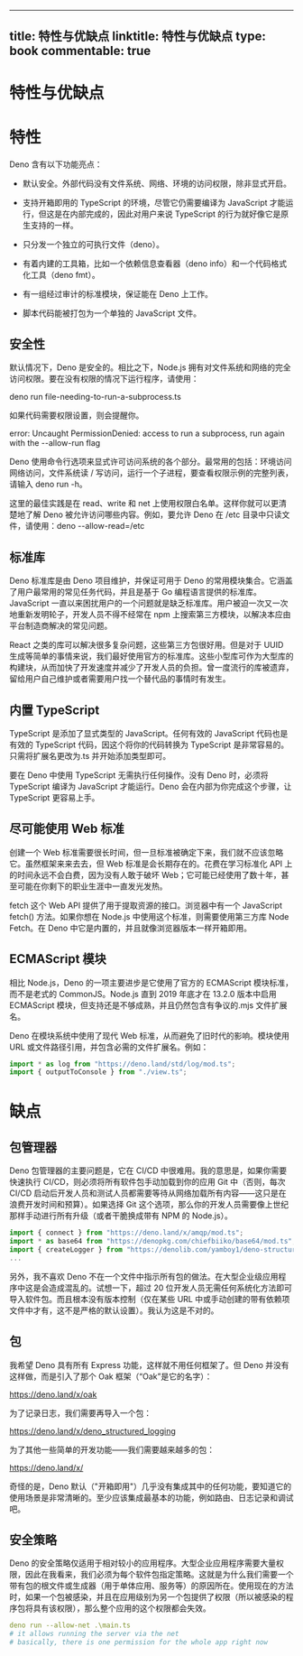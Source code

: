 
---
title: 特性与优缺点
linktitle: 特性与优缺点
type: book
commentable: true
---

# 特性与优缺点

# 特性

Deno 含有以下功能亮点：

- 默认安全。外部代码没有文件系统、网络、环境的访问权限，除非显式开启。

- 支持开箱即用的 TypeScript 的环境，尽管它仍需要编译为 JavaScript 才能运行，但这是在内部完成的，因此对用户来说 TypeScript 的行为就好像它是原生支持的一样。

- 只分发一个独立的可执行文件（deno）。

- 有着内建的工具箱，比如一个依赖信息查看器（deno info）和一个代码格式化工具（deno fmt）。

- 有一组经过审计的标准模块，保证能在 Deno 上工作。

- 脚本代码能被打包为一个单独的 JavaScript 文件。

## 安全性

默认情况下，Deno 是安全的。相比之下，Node.js 拥有对文件系统和网络的完全访问权限。要在没有权限的情况下运行程序，请使用：

deno run file-needing-to-run-a-subprocess.ts

如果代码需要权限设置，则会提醒你。

error: Uncaught PermissionDenied: access to run a subprocess, run again with the --allow-run flag

Deno 使用命令行选项来显式许可访问系统的各个部分。最常用的包括：环境访问
网络访问，文件系统读 / 写访问，运行一个子进程，要查看权限示例的完整列表，请输入 deno run -h。

这里的最佳实践是在 read、write 和 net 上使用权限白名单。这样你就可以更清楚地了解 Deno 被允许访问哪些内容。例如，要允许 Deno 在 /etc 目录中只读文件，请使用：deno --allow-read=/etc

## 标准库

Deno 标准库是由 Deno 项目维护，并保证可用于 Deno 的常用模块集合。它涵盖了用户最常用的常见任务代码，并且是基于 Go 编程语言提供的标准库。JavaScript 一直以来困扰用户的一个问题就是缺乏标准库。用户被迫一次又一次地重新发明轮子，开发人员不得不经常在 npm 上搜索第三方模块，以解决本应由平台制造商解决的常见问题。

React 之类的库可以解决很多复杂问题，这些第三方包很好用。但是对于 UUID 生成等简单的事情来说，我们最好使用官方的标准库。这些小型库可作为大型库的构建块，从而加快了开发速度并减少了开发人员的负担。曾一度流行的库被遗弃，留给用户自己维护或者需要用户找一个替代品的事情时有发生。

## 内置 TypeScript

TypeScript 是添加了显式类型的 JavaScript。任何有效的 JavaScript 代码也是有效的 TypeScript 代码，因这个将你的代码转换为 TypeScript 是非常容易的。只需将扩展名更改为.ts 并开始添加类型即可。

要在 Deno 中使用 TypeScript 无需执行任何操作。没有 Deno 时，必须将 TypeScript 编译为 JavaScript 才能运行。Deno 会在内部为你完成这个步骤，让 TypeScript 更容易上手。

## 尽可能使用 Web 标准

创建一个 Web 标准需要很长时间，但一旦标准被确定下来，我们就不应该忽略它。虽然框架来来去去，但 Web 标准是会长期存在的。花费在学习标准化 API 上的时间永远不会白费，因为没有人敢于破坏 Web；它可能已经使用了数十年，甚至可能在你剩下的职业生涯中一直发光发热。

fetch 这个 Web API 提供了用于提取资源的接口。浏览器中有一个 JavaScript fetch() 方法。如果你想在 Node.js 中使用这个标准，则需要使用第三方库 Node Fetch。在 Deno 中它是内置的，并且就像浏览器版本一样开箱即用。

## ECMAScript 模块

相比 Node.js，Deno 的一项主要进步是它使用了官方的 ECMAScript 模块标准，而不是老式的 CommonJS。Node.js 直到 2019 年底才在 13.2.0 版本中启用 ECMAScript 模块，但支持还是不够成熟，并且仍然包含有争议的.mjs 文件扩展名。

Deno 在模块系统中使用了现代 Web 标准，从而避免了旧时代的影响。模块使用 URL 或文件路径引用，并包含必需的文件扩展名。例如：

```ts
import * as log from "https://deno.land/std/log/mod.ts";
import { outputToConsole } from "./view.ts";
```

# 缺点

## 包管理器

Deno 包管理器的主要问题是，它在 CI/CD 中很难用。我的意思是，如果你需要快速执行 CI/CD，则必须将所有软件包手动加载到你的应用 Git 中（否则，每次 CI/CD 启动后开发人员和测试人员都需要等待从网络加载所有内容——这只是在浪费开发时间和预算）。如果选择 Git 这个选项，那么你的开发人员需要像上世纪那样手动进行所有升级（或者干脆换成带有 NPM 的 Node.js）。

```js
import { connect } from "https://deno.land/x/amqp/mod.ts";
import * as base64 from "https://denopkg.com/chiefbiiko/base64/mod.ts";
import { createLogger } from "https://denolib.com/yamboy1/deno-structured-logging/mod.ts";
...
```

另外，我不喜欢 Deno 不在一个文件中指示所有包的做法。在大型企业级应用程序中这是会造成混乱的。试想一下，超过 20 位开发人员无需任何系统化方法即可导入软件包。而且根本没有版本控制（仅在某些 URL 中或手动创建的带有依赖项文件中才有，这不是严格的默认设置）。我认为这是不对的。

## 包

我希望 Deno 具有所有 Express 功能，这样就不用任何框架了。但 Deno 并没有这样做，而是引入了那个 Oak 框架（“Oak”是它的名字）：

https://deno.land/x/oak

为了记录日志，我们需要再导入一个包：

https://deno.land/x/deno_structured_logging

为了其他一些简单的开发功能——我们需要越来越多的包：

https://deno.land/x/

奇怪的是，Deno 默认（"开箱即用"）几乎没有集成其中的任何功能，要知道它的使用场景是非常清晰的。至少应该集成最基本的功能，例如路由、日志记录和调试吧。

## 安全策略

Deno 的安全策略仅适用于相对较小的应用程序。大型企业应用程序需要大量权限，因此在我看来，我们必须为每个软件包指定策略。这就是为什么我们需要一个带有包的根文件或生成器（用于单体应用、服务等）的原因所在。使用现在的方法时，如果一个包被感染，并且在应用级别为另一个包提供了权限（所以被感染的程序包将具有该权限），那么整个应用的这个权限都会失效。

```yaml
deno run --allow-net .\main.ts
# it allows running the server via the net
# basically, there is one permission for the whole app right now
```

    